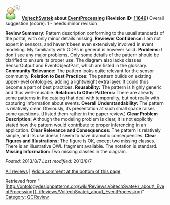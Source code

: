 [![](../images/thumb/2/29/Reviewer.png/48px-Reviewer.png)](../Image/Reviewer.png "Reviewer.png")
__[VojtechSvatek](../User/VojtechSvatek "User:VojtechSvatek") about [EventProcessing](../Submissions/EventProcessing "Submissions:EventProcessing") (Revision ID: [11646](../Submissions/EventProcessing@oldid=11646 "http://ontologydesignpatterns.org/wiki/Submissions:EventProcessing?oldid=11646"))__
Overall suggestion (score): 1 - needs minor revision




 __Review Summary:__ Pattern description conforming to the usual standards of the portal, with only minor details missing.
__Reviewer Confidence:__ I am not expert in sensors, and haven't been even extensively involved in event modeling. My familiarity with ODPs in general is however solid.
__Problems:__ I don't see any major problems. Only some details of the pattern should be clarified to ensure its proper use.
The diagram also lacks classes SensorOutput and EventObjectPart, which are listed in the glossary.
__Community Relevance:__ The pattern looks quite relevant for the sensor community.
__Relation to Best Practices:__ The pattern builds on existing upper-level ontologies, adding a lightweight extra layer. It could thus become a part of best practices.
__Reusability:__ The pattern is highly generic and thus well-reusable.
__Relations to Other Patterns:__ There are already some patterns in the catalog that deal with temporality, but not really with capturing information about events.
__Overall Understandability:__ The pattern is relatively clear. Obviously, its presentation at such small space raises some questions. (I listed them rather in the paper review.)
__Clear Problem Description:__ Although the modeling problem is clear, it is not explicitly stated how the pattern would contribute to proper inferencing in an application.
__Clear Relevance and Consequences:__ The pattern is relatively simple, and its use doesn't seem to have dramatic consequences.
__Clear Figures and Illustrations:__ The figure is OK, except two missing classes. There is an illustrative OWL fragment available. The notation is standard.
__Missing Information:__ Two missing classes in the diagram.

_Posted:_ 2013/8/7 _Last modified:_ 2013/8/7



[All reviews](../Reviews/Main "Reviews:Main") | [Add a comment at the bottom of this page](index.php@title=Odp%253AAdd_comment&target=../Reviews/VojtechSvatek_about_EventProcessing#New_comment "http://ontologydesignpatterns.org/wiki/index.php?title=Odp:Add_comment&target=Reviews:VojtechSvatek_about_EventProcessing#New_comment")


Retrieved from "[http://ontologydesignpatterns.org/wiki/Reviews:VojtechSvatek\_about\_EventProcessing](../Reviews/VojtechSvatek_about_EventProcessing)"
 [Category](http://ontologydesignpatterns.org/wiki/Special:Categories "Special:Categories"): [QCReview](../Category/QCReview "Category:QCReview")